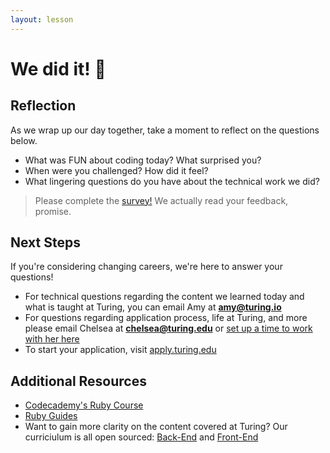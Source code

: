 ```yaml
---
layout: lesson
---
```


# We did it! <span role="img" aria-label="celebration">🥳</span>

## Reflection

As we wrap up our day together, take a moment to reflect on the questions below.

<div class="try-it-new">
  <ul>
    <li>What was FUN about coding today? What surprised you?</li>
    <li>When were you challenged? How did it feel?</li>
    <li>What lingering questions do you have about the technical work we did?</li>
  </ul>
</div>

> Please complete the [survey!](https://bit.ly/try-coding-feedback) We actually read your feedback, promise.

## Next Steps

If you're considering changing careers, we're here to answer your questions!

- For technical questions regarding the content we learned today and what is taught at Turing, you can email Amy at **amy@turing.io**
- For questions regarding application process, life at Turing, and more please email Chelsea at **chelsea@turing.edu** or <a target="blank" href="https://go.oncehub.com/ChelseaTuring">set up a time to work with her here</a>
- To start your application, visit <a target="blank" href="https://apply.turing.io/">apply.turing.edu</a>

## Additional Resources

- [Codecademy's Ruby Course](https://www.codecademy.com/learn/learn-ruby)
- [Ruby Guides](https://www.rubyguides.com/ruby-tutorial/)
- Want to gain more clarity on the content covered at Turing? Our curriciulum is all open sourced: [Back-End](http://backend.turing.edu/) and [Front-End](https://frontend.turing.edu/)

